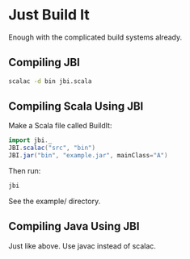 Just Build It
=============

Enough with the complicated build systems already.

Compiling JBI
-------------

```bash
scalac -d bin jbi.scala
```

Compiling Scala Using JBI
-------------------------

Make a Scala file called BuildIt:

```scala
import jbi._
JBI.scalac("src", "bin")
JBI.jar("bin", "example.jar", mainClass="A")
```

Then run:

```bash
jbi
```

See the example/ directory.

Compiling Java Using JBI
------------------------

Just like above. Use javac instead of scalac.
